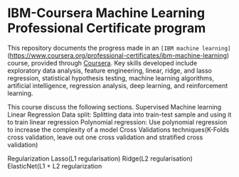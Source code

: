 # IBM-Coursera Machine Learning Professional Certificate program

This repository documents the progress made in an `[IBM machine learning]`(https://www.coursera.org/professional-certificates/ibm-machine-learning) course, provided through [Coursera](https://www.coursera.org/professional-certificates/ibm-machine-learning). Key skills developed include exploratory data analysis, feature engineering, linear, ridge, and lasso regression, statistical hypothesis testing, machine learning algorithms, artificial intelligence, regression analysis, deep learning, and reinforcement learning.

This course discuss the following sections.
Supervised Machine learning
Linear Regression
Data split: Splitting data into train-test sample and using it to train linear regression
Polynomial regression: Use polynomial regression to increase the complexity of a model
Cross Validations techniques(K-Folds cross validation, leave out one cross  validation and stratified cross validation)

Regularization
Lasso(L1 regularisation)
Ridge(L2 regularisation)
ElasticNet(L1 + L2 regularization
